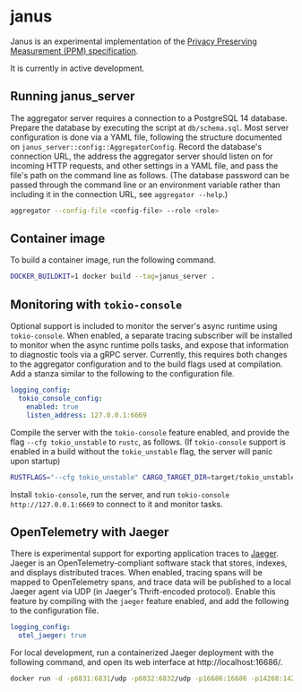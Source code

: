 # janus

Janus is an experimental implementation of the
[Privacy Preserving Measurement (PPM) specification](https://github.com/abetterinternet/ppm-specification).

It is currently in active development.

## Running janus\_server

The aggregator server requires a connection to a PostgreSQL 14 database. Prepare the database by executing the script at `db/schema.sql`. Most server configuration is done via a YAML file, following the structure documented on `janus_server::config::AggregatorConfig`. Record the database's connection URL, the address the aggregator server should listen on for incoming HTTP requests, and other settings in a YAML file, and pass the file's path on the command line as follows. (The database password can be passed through the command line or an environment variable rather than including it in the connection URL, see `aggregator --help`.)

```bash
aggregator --config-file <config-file> --role <role>
```

## Container image

To build a container image, run the following command.

```bash
DOCKER_BUILDKIT=1 docker build --tag=janus_server .
```

## Monitoring with `tokio-console`

Optional support is included to monitor the server's async runtime using `tokio-console`. When enabled, a separate tracing subscriber will be installed to monitor when the async runtime polls tasks, and expose that information to diagnostic tools via a gRPC server. Currently, this requires both changes to the aggregator configuration and to the build flags used at compilation. Add a stanza similar to the following to the configuration file.

```yaml
logging_config:
  tokio_console_config:
    enabled: true
    listen_address: 127.0.0.1:6669
```

Compile the server with the `tokio-console` feature enabled, and provide the flag `--cfg tokio_unstable` to `rustc`, as follows. (If `tokio-console` support is enabled in a build without the `tokio_unstable` flag, the server will panic upon startup)

```bash
RUSTFLAGS="--cfg tokio_unstable" CARGO_TARGET_DIR=target/tokio_unstable cargo build --features tokio-console
```

Install `tokio-console`, run the server, and run `tokio-console http://127.0.0.1:6669` to connect to it and monitor tasks.

## OpenTelemetry with Jaeger

There is experimental support for exporting application traces to [Jaeger](https://www.jaegertracing.io/). Jaeger is an OpenTelemetry-compliant software stack that stores, indexes, and displays distributed traces. When enabled, tracing spans will be mapped to OpenTelemetry spans, and trace data will be published to a local Jaeger agent via UDP (in Jaeger's Thrift-encoded protocol). Enable this feature by compiling with the `jaeger` feature enabled, and add the following to the configuration file.

```yaml
logging_config:
  otel_jaeger: true
```

For local development, run a containerized Jaeger deployment with the following command, and open its web interface at http://localhost:16686/.

```bash
docker run -d -p6831:6831/udp -p6832:6832/udp -p16686:16686 -p14268:14268 jaegertracing/all-in-one:latest
```
